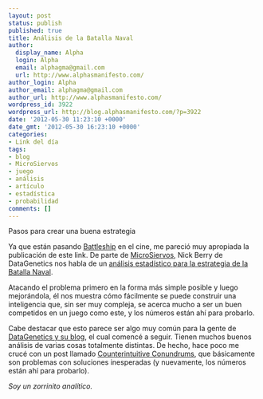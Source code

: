 ```yaml
---
layout: post
status: publish
published: true
title: Análisis de la Batalla Naval
author:
  display_name: Alpha
  login: Alpha
  email: alphagma@gmail.com
  url: http://www.alphasmanifesto.com/
author_login: Alpha
author_email: alphagma@gmail.com
author_url: http://www.alphasmanifesto.com/
wordpress_id: 3922
wordpress_url: http://blog.alphasmanifesto.com/?p=3922
date: '2012-05-30 11:23:10 +0000'
date_gmt: '2012-05-30 16:23:10 +0000'
categories:
- Link del día
tags:
- blog
- MicroSiervos
- juego
- análisis
- artículo
- estadística
- probabilidad
comments: []
---
```

Pasos para crear una buena estrategia


Ya que están pasando <a href="http://www.imdb.com/title/tt1440129/">Battleship</a> en el cine, me pareció muy apropiada la publicación de este link. De parte de <a href="http://juegos.microsiervos.com/clasicos/batalla-naval-analisis.html">MicroSiervos</a>, Nick Berry de DataGenetics nos habla de un <a href="http://www.datagenetics.com/blog/december32011/index.html">análisis estadístico para la estrategia de la Batalla Naval</a>.

Atacando el problema primero en la forma más simple posible y luego mejorándola, él nos muestra cómo fácilmente se puede construir una inteligencia que, sin ser muy compleja, se acerca mucho a ser un buen competidos en un juego como este, y los números están ahí para probarlo.

Cabe destacar que esto parece ser algo muy común para la gente de <a href="http://www.datagenetics.com/blog.html">DataGenetics y su blog</a>, el cual comencé a seguir. Tienen muchos buenos análisis de varias cosas totalmente distintas. De hecho, hace poco me crucé con un post llamado <a href="http://www.datagenetics.com/blog/may12012/index.html">Counterintuitive Conundrums</a>, que básicamente son problemas con soluciones inesperadas (y nuevamente, los números están ahí para probarlo).

_Soy un zorrinito analítico._
